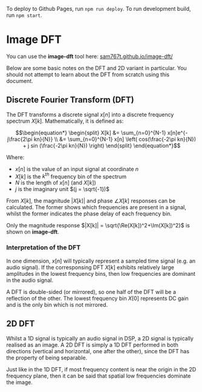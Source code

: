 To deploy to Github Pages, run `npm run deploy`. To run development build, run `npm start`.

# Image DFT
You can use the **image-dft** tool here: [sam767t.github.io/image-dft/](https://sam767t.github.io/image-dft/)

Below are some basic notes on the DFT and 2D variant in particular. You should not attempt to learn about the DFT from scratch using this document.

## Discrete Fourier Transform (DFT)

The DFT transforms a discrete signal $x[n]$ into a discrete frequency spectrum $X[k]$. Mathematically, it is defined as:

```math
\begin{equation*}
    \begin{split}
        X[k] &= \sum_{n=0}^{N-1} x[n]e^{-j\frac{2\pi kn}{N}} \\
            &= \sum_{n=0}^{N-1} x[n] \left( cos(\frac{-2\pi kn}{N}) + j sin (\frac{-2\pi kn}{N}) \right)
    \end{split}
\end{equation*}
```

Where:

- $x[n]$ is the value of an input signal at coordinate $n$
- $X[k]$ is the $k^{th}$ frequency bin of the spectrum
- $N$ is the length of $x[n]$ (and $X[k]$)
- $j$ is the imaginary unit $(j = \sqrt{-1})$

From $X[k]$, the magnitude $|X[k]|$ and phase $\angle X[k]$ responses can be calculated. The former shows which frequencies are present in a signal, whilst the former indicates the phase delay of each frequency bin.

Only the magnitude response $|X[k]| = \sqrt{\Re(X[k])^2+\Im(X[k])^2}$ is shown on **image-dft**.

### Interpretation of the DFT

In one dimension, $x[n]$ will typically represent a sampled time signal (e.g. an audio signal). If the corresponsing DFT $X[k]$ exhibits relatively large amplitudes in the lowest frequency bins, then low frequencies are dominant in the audio signal.

A DFT is double-sided (or mirrored), so one half of the DFT will be a reflection of the other. The lowest frequency bin $X[0]$ represents DC gain and is the only bin which is not mirrored.

## 2D DFT

Whilst a 1D signal is typically an audio signal in DSP, a 2D signal is typically realised as an image. A 2D DFT is simply a 1D DFT performed in both directions (vertical and horizontal, one after the other), since the DFT has the property of being separable.

Just like in the 1D DFT, if most frequency content is near the origin in the 2D frequency plane, then it can be said that spatial low frequencies dominate the image.
